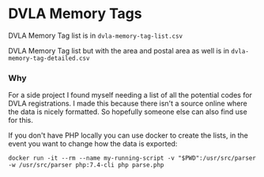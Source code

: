 # DVLA Memory Tags

DVLA Memory Tag list is in `dvla-memory-tag-list.csv`

DVLA Memory Tag list but with the area and postal area as well is in `dvla-memory-tag-detailed.csv`


### Why

For a side project I found myself needing a list of all the potential codes for DVLA registrations. I made this because 
there isn't a source online where the data is nicely formatted. So hopefully someone else can also find use for this.

If you don't have PHP locally you can use docker to create the lists, in the event you want to change how the data is 
exported:

    docker run -it --rm --name my-running-script -v "$PWD":/usr/src/parser -w /usr/src/parser php:7.4-cli php parse.php
    
